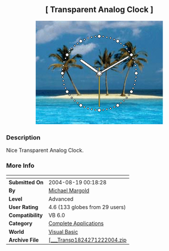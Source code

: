 ﻿<div align="center">

## \[   Transparent Analog Clock   \]

<img src="PIC20041221558561913.gif">
</div>

### Description

Nice Transparent Analog Clock.
 
### More Info
 


<span>             |<span>
---                |---
**Submitted On**   |2004-08-19 00:18:28
**By**             |[Michael Margold](https://github.com/Planet-Source-Code/PSCIndex/blob/master/ByAuthor/michael-margold.md)
**Level**          |Advanced
**User Rating**    |4.6 (133 globes from 29 users)
**Compatibility**  |VB 6\.0
**Category**       |[Complete Applications](https://github.com/Planet-Source-Code/PSCIndex/blob/master/ByCategory/complete-applications__1-27.md)
**World**          |[Visual Basic](https://github.com/Planet-Source-Code/PSCIndex/blob/master/ByWorld/visual-basic.md)
**Archive File**   |[\[\_\_\_Transp1824271222004\.zip](https://github.com/Planet-Source-Code/michael-margold-transparent-analog-clock__1-55594/archive/master.zip)









